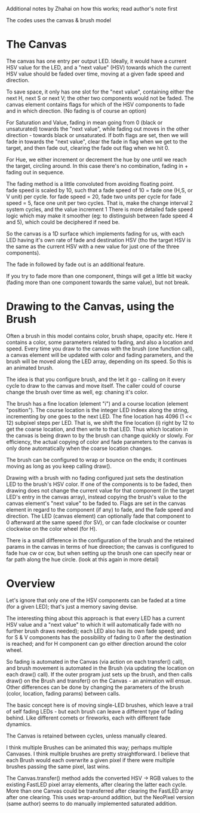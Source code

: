 Additional notes by Zhahai on how this works; read author's note first

The codes uses the canvas & brush model

# The Canvas

The canvas has one entry per output LED.  Ideally, it would have a current HSV value for the LED, and a "next value" (HSV) towards which
the current HSV value should be faded over time, moving at a given fade speed and direction.

To save space, it only has one slot for the "next value", containing either the next H, next S or next V; the other two components 
would not be faded.  The canvas element contains flags for which of the HSV components to fade and in which direction.  (No fading
is of course an option)

For Saturation and Value, fading in mean going from 0 (black or unsaturated) towards the "next value", while fading out moves in 
the other direction - towards black or unsaturated.  If both flags are set, then we will fade in towards the "next value", 
clear the fade in flag when we get to the target, and then fade out, clearing the fade out flag when we hit 0.

For Hue, we either increment or decrement the hue by one until we reach the target, circling around.  In this case there's no
combination, fading in + fading out in sequence.

The fading method is a little convoluted from avoiding floating point.  
fade speed is scaled by 10, such that a fade speed of 10 = fade one (H,S, or V unit) per cycle.
for fade speed = 20, fade two units per cycle
for fade speed = 5, face one unit per two cycles.  That is, make the change interval 2 system cycles, and the value increment 1
There is more detailed fade speed logic which may make it smoother (eg: to distinguish between fade speed 4 and 5), which could 
be deciphered if need be.

So the canvas is a 1D surface which implements fading for us, with each LED having it's own rate of fade and destination HSV
(tho the target HSV is the same as the current HSV with a new value for just one of the three components).  

The fade in followed by fade out is an additional feature.

If you try to fade more than one component, things will get a little bit wacky (fading more than one component towards the same value), 
but not break.

# Drawing to the Canvas, using the Brush

Often a brush in this model contains color, brush shape, opacity etc.  Here it contains a color, some parameters related to fading, and
also a location and speed.  Every time you draw to the canvas with the brush (one function call), a canvas element will be updated with
color and fading parameters, and the brush will be moved along the LED array, depending on its speed.  So this is an animated brush.

The idea is that you configure brush, and the let it go - calling on it every cycle to draw to the canvas and move itself.  The caller
could of course change the brush over time as well, eg: chaning it's color.

The brush has a fine location (element "i") and a course location (element "position").  The course location is the integer LED indeex 
along the string, incrementing by one goes to the next LED.  The fine location has 4096 (1 << 12) subpixel steps per LED.  That is,
we shift the fine location (i) right by 12 to get the coarse location, and then write to that LED.  Thus which location in the
canvas is being drawn to by the brush can change quickly or slowly.  For efficiency, the actual copying of color and fade parameters
to the canvas is only done automatically when the coarse location changes.

The brush can be configured to wrap or bounce on the ends; it continues moving as long as you keep calling draw().

Drawing with a brush with no fading configured just sets the destination LED to the brush's HSV color.  If one of the components is
to be faded, then drawing does not change the current value for that component (in the target LED's entry in the canvas array), 
instead copying the brush's value to the canvas element's "next value" to be faded to.  Flags are set in the canvas element in
regard to the component (if any) to fade, and the fade speed and direction.  The LED (canvas element) can optionally fade that
component to 0 afterward at the same speed (for SV), or can fade clockwise or counter clockwise on the color wheel (for H).

There is a small difference in the configuration of the brush and the retained params in the canvas in terms of hue direection; the
canvas is configured to fade hue cw or ccw, but when setting up the brush one can specify near or far path along the hue circle.
(look at this again in more detail)

# Overview

Let's ignore that only one of the HSV components can be faded at a time (for a given LED); that's just a memory saving devise.

The interesting thing about this approach is that every LED has a current HSV value and a "next value" to which it will automatically
fade with no further brush draws needed); each LED also has its own fade speed; and for S & V components has the possibility of fading
to 0 after the destination is reached; and for H component can go either direction around the color wheel.

So fading is automated in the Canvas (via action on each transfer() call), and brush movement is automated in the Brush (via updating
the location on each draw() call).  If the outer program just sets up the brush, and then calls draw() on the Brush and transfer()
on the Canvas - an animation will ensue.  Other differences can be done by changing the parameters of the brush (color, location, 
fading params) between calls.

The basic concept here is of moving single-LED brushes, which leave a trail of self fading LEDs - but each brush can leave 
a different type of fading behind. Like different comets or fireworks, each with different fade dynamics.

The Canvas is retained between cycles, unless manually cleared.

I think multiple Brushes can be animated this way; perhaps multiple Canvases.  I think multiple brushes are pretty straightforward.
I believe that each Brush would each overwrite a given pixel if there were multiple brushes passing the same pixel, last wins.

The Canvas.transfer() method adds the converted HSV -> RGB values to the existing FastLED pixel array elements, 
after clearing the latter each cycle.  More than one Canvas could be transferred after clearing the FastLED array after one
clearing.  This uses wrap-around addition, but the NeoPixel version (same author) seems to do manually implemented saturated
addition.


